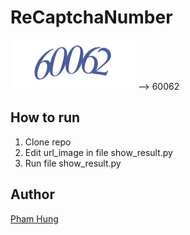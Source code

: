 # ReCaptchaNumber

![Captcha](0.png)    --> 60062

## How to run

1. Clone repo
2. Edit url_image in file show_result.py
3. Run file show_result.py

## Author

[Pham Hung](https://www.facebook.com/hung.pv99)
